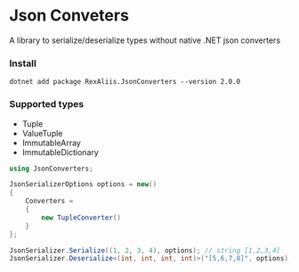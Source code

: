 # Json Conveters
A library to serialize/deserialize types without native .NET json converters

### Install
```
dotnet add package RexAliis.JsonConverters --version 2.0.0
```

### Supported types
 - Tuple
 - ValueTuple
 - ImmutableArray
 - ImmutableDictionary

```cs
using JsonConverters;

JsonSerializerOptions options = new()
{
    Converters = 
    {
        new TupleConverter()
    }
};

JsonSerializer.Serialize((1, 2, 3, 4), options); // string [1,2,3,4]
JsonSerializer.Deserialize<(int, int, int, int)>("[5,6,7,8]", options); // ValueTuple<int, int, int, int> (5, 6, 7, 8)
```
